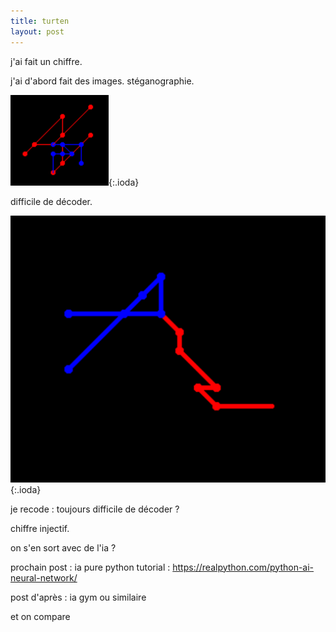 ```yaml
---
title: turten
layout: post
---
```


j'ai fait un chiffre.

j'ai d'abord fait des images.
stéganographie.

![turten.png](/img/turten/turten.png){:.ioda}

difficile de décoder.

![turten2.png](/img/turten/turten2.png){:.ioda}

je recode : toujours difficile de décoder ?

chiffre injectif.

on s'en sort avec de l'ia ?

prochain post : ia pure python
tutorial : https://realpython.com/python-ai-neural-network/

post d'après : ia gym ou similaire

et on compare
